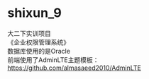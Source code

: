 # shixun_9
大二下实训项目  
《企业权限管理系统》  
数据库使用的是Oracle  
前端使用了AdminLTE主题模板：https://github.com/almasaeed2010/AdminLTE
